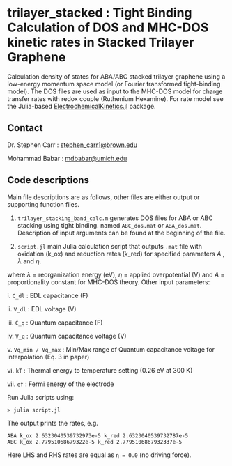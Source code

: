 # trilayer_stacked : Tight Binding Calculation of DOS and MHC-DOS kinetic rates in Stacked Trilayer Graphene 

Calculation density of states for ABA/ABC stacked trilayer graphene using a low-energy momentum space model (or Fourier transformed tight-binding model). The DOS files are used as input to the MHC-DOS model for charge transfer rates with redox couple (Ruthenium Hexamine). For rate model see the Julia-based [ElectrochemicalKinetics.jl](https://github.com/BattModels/ElectrochemicalKinetics.jl) package. 

## Contact 

Dr. Stephen Carr : stephen_carr1@brown.edu

Mohammad Babar : mdbabar@umich.edu 

## Code descriptions

Main file descriptions are as follows, other files are either output or supporting function files. 

1. `trilayer_stacking_band_calc.m` generates DOS files for ABA or ABC stacking using tight binding. named `ABC_dos.mat` or `ABA_dos.mat`. Description of input arguments can be found at the beginning of the file.

2. `script.jl` main Julia calculation script that outputs `.mat` file with oxidation (k_ox) and reduction rates (k_red) for specified parameters $A$ , $\lambda$ and $\eta$.

where $\lambda$ = reorganization energy (eV), $\eta$ = applied overpotential (V) and $A$ = proportionality constant for MHC-DOS theory. Other input parameters:

i. `C_dl` : EDL capacitance (F)

ii. `V_dl` : EDL voltage (V)

iii. `C_q` : Quantum capacitance (F)

iv. `V_q` : Quantum capacitance voltage (V)

v. `Vq_min / Vq_max` : Min/Max range of Quantum capacitance voltage for interpolation (Eq. 3 in paper)

vi. `kT` : Thermal energy to temperature setting (0.26 eV at 300 K)

vii. `ef` : Fermi energy of the electrode

Run Julia scripts using:

```
> julia script.jl
```

The output prints the rates, e.g.

```
ABA k_ox 2.6323040539732973e-5 k_red 2.6323040539732787e-5
ABC k_ox 2.77951068679322e-5 k_red 2.7795106867932337e-5
```

Here LHS and RHS rates are equal as `η = 0.0` (no driving force).






